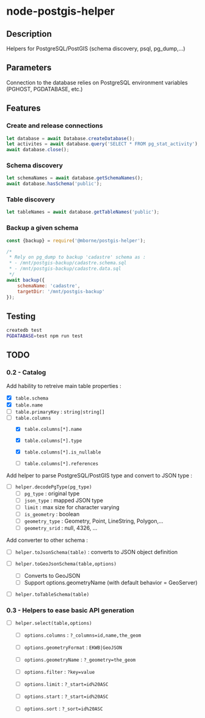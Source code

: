 # node-postgis-helper

## Description

Helpers for PostgreSQL/PostGIS (schema discovery, psql, pg_dump,...)

## Parameters

Connection to the database relies on PostgreSQL environment variables (PGHOST, PGDATABASE, etc.)

## Features

### Create and release connections

```js
let database = await Database.createDatabase();
let activites = await database.query('SELECT * FROM pg_stat_activity');
await database.close();
```

### Schema discovery

```js
let schemaNames = await database.getSchemaNames();
await database.hasSchema('public');
```

### Table discovery

```js
let tableNames = await database.getTableNames('public');
```


### Backup a given schema

```js
const {backup} = require('@mborne/postgis-helper');

/*
 * Rely on pg_dump to backup 'cadastre' schema as :
 * - /mnt/postgis-backup/cadastre.schema.sql
 * - /mnt/postgis-backup/cadastre.data.sql
 */
await backup({
    schemaName: 'cadastre',
    targetDir: '/mnt/postgis-backup'
});
```

## Testing

```bash
createdb test
PGDATABASE=test npm run test
```

## TODO

### 0.2 - Catalog

Add hability to retreive main table properties :

* [x] `table.schema`
* [x] `table.name`
* [ ] `table.primaryKey` : `string|string[]`
* [ ] `table.columns`
  * [x] `table.columns[*].name`
  * [x] `table.columns[*].type`
  * [x] `table.columns[*].is_nullable`
  * [ ] `table.columns[*].references`


Add helper to parse PostgreSQL/PostGIS type and convert to JSON type :

* [ ] `helper.decodePgType(pg_type)`
    * [ ] `pg_type` : original type
    * [ ] `json_type` : mapped JSON type
    * [ ] `limit` : max size for character varying
    * [ ] `is_geometry` : boolean
    * [ ] `geometry_type` : Geometry, Point, LineString, Polygon,...
    * [ ] `geometry_srid` : null, 4326, ...

Add converter to other schema :

* [ ] `helper.toJsonSchema(table)` : converts to JSON object definition
* [ ] `helper.toGeoJsonSchema(table,options)`
  * [ ] Converts to GeoJSON
  * [ ] Support options.geometryName (with default behavior = GeoServer)
* [ ] `helper.toTableSchema(table)`


### 0.3 - Helpers to ease basic API generation

* [ ] `helper.select(table,options)`
  * [ ] `options.columns` : `?_columns=id,name,the_geom`
  * [ ] `options.geometryFormat` : `EKWB|GeoJSON`
  * [ ] `options.geometryName` : `?_geometry=the_geom`
  * [ ] `options.filter` : `?key=value`
  * [ ] `options.limit` : `?_start=id%20ASC`
  * [ ] `options.start` : `?_start=id%20ASC`
  * [ ] `options.sort` : `?_sort=id%20ASC`

